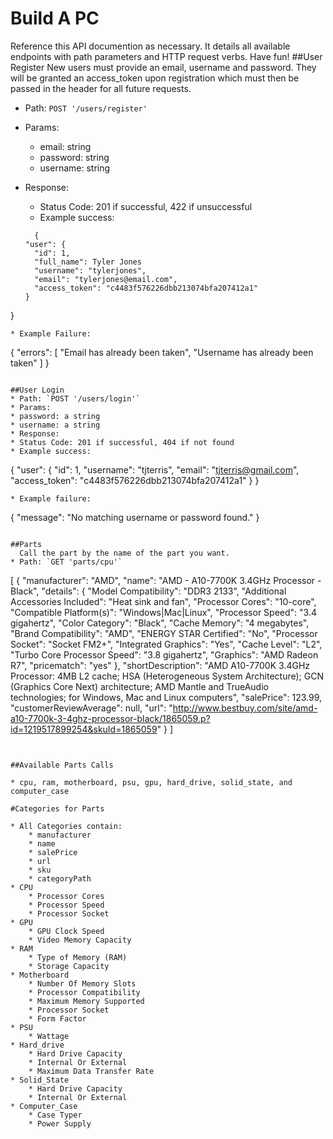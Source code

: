# Build A PC
Reference this API documention as necessary.  It details all available endpoints with path parameters and HTTP request verbs.  Have fun!
##User Register
	New users must provide an email, username and password. They will be granted an access_token upon registration which must then be passed in the header for all future requests.
* Path: `POST '/users/register'`
* Params:
  * email: string
  * password: string
  * username: string
* Response:
  * Status Code: 201 if successful, 422 if unsuccessful
  * Example success:

  ```
    {
  "user": {
    "id": 1,
    "full_name": Tyler Jones
    "username": "tylerjones",
    "email": "tylerjones@email.com",
    "access_token": "c4483f576226dbb213074bfa207412a1"
  }
}

 ```
* Example Failure:

```
{
"errors": [
  "Email has already been taken",
  "Username has already been taken"
]
}
```

##User Login
* Path: `POST '/users/login'`
* Params:
* password: a string
* username: a string
* Response:
* Status Code: 201 if successful, 404 if not found
* Example success:

```
  {
"user": {
  "id": 1,
  "username": "tjterris",
  "email": "tjterris@gmail.com",
  "access_token": "c4483f576226dbb213074bfa207412a1"
}
}

```
* Example failure:

```
  {
"message": "No matching username or password found."
}
```

##Parts
  Call the part by the name of the part you want.
* Path: `GET 'parts/cpu'`

```
[
	{
	"manufacturer": "AMD",
	"name": "AMD - A10-7700K 3.4GHz Processor - Black",
		"details": {
		  "Model Compatibility": "DDR3 2133",
		  "Additional Accessories Included": "Heat sink and fan",
		  "Processor Cores": "10-core",
		  "Compatible Platform(s)": "Windows|Mac|Linux",
		  "Processor Speed": "3.4 gigahertz",
		  "Color Category": "Black",
		  "Cache Memory": "4 megabytes",
		  "Brand Compatibility": "AMD",
		  "ENERGY STAR Certified": "No",
		  "Processor Socket": "Socket FM2+",
		  "Integrated Graphics": "Yes",
		  "Cache Level": "L2",
		  "Turbo Core Processor Speed": "3.8 gigahertz",
		  "Graphics": "AMD Radeon R7",
		  "pricematch": "yes"
		  },
	"shortDescription": "AMD A10-7700K 3.4GHz Processor: 4MB L2 cache; HSA (Heterogeneous System Architecture); GCN (Graphics Core Next) architecture; AMD Mantle and TrueAudio technologies; for Windows, Mac and Linux computers",
	"salePrice": 123.99,
	"customerReviewAverage": null,
	"url": "http://www.bestbuy.com/site/amd-a10-7700k-3-4ghz-processor-black/1865059.p?id=1219517899254&skuId=1865059"
	}
]

```


##Available Parts Calls

* cpu, ram, motherboard, psu, gpu, hard_drive, solid_state, and computer_case

#Categories for Parts

* All Categories contain:
	* manufacturer
	* name
	* salePrice
	* url
	* sku
	* categoryPath
* CPU
	* Processor Cores
	* Processor Speed
	* Processor Socket
* GPU
	* GPU Clock Speed
	* Video Memory Capacity
* RAM
	* Type of Memory (RAM)
	* Storage Capacity
* Motherboard
	* Number Of Memory Slots
	* Processor Compatibility
	* Maximum Memory Supported
	* Processor Socket
	* Form Factor
* PSU
	* Wattage
* Hard_drive
	* Hard Drive Capacity
	* Internal Or External
	* Maximum Data Transfer Rate
* Solid_State
	* Hard Drive Capacity
	* Internal Or External
* Computer_Case
	* Case Typer
	* Power Supply
